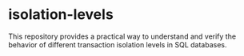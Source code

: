 # isolation-levels

This repository provides a practical way to understand and verify the behavior of different transaction isolation levels in SQL databases.
